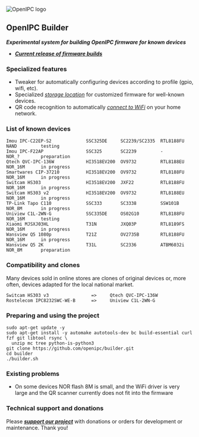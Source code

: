 ![OpenIPC logo][logo]

## OpenIPC Builder
**_Experimental system for building OpenIPC firmware for known devices_**
- **_[Current release of firmware builds](https://github.com/OpenIPC/builder/releases/tag/latest)_**


### Specialized features

- Tweaker for automatically configuring devices according to profile (gpio, wifi, etc).
- Specialized _[storage location](https://github.com/OpenIPC/builder/releases/tag/latest)_ for customized firmware for well-known devices.
- QR code recognition to automatically _[connect to WiFi](https://openipc.org/tools/qr-code-generator)_ on your home network.


### List of known devices

```
Imou IPC-C22EP-S2             SSC325DE     SC2239/SC2335  RTL8188FU   NAND         testing
Imou IPC-F22AP                SSC325       SC2239         -           NOR_?        preparation
Qtech QVC-IPC-136W            HI3518EV200  OV9732         RTL8188EU   NOR_16M      in progress
Smartwares CIP-37210          HI3518EV200  OV9732         RTL8188FU   NOR_16M      in progress
Switcam HS303                 HI3518EV200  JXF22          RTL8188FU   NOR_16M      in progress
Switcam HS303 v2              HI3518EV200  OV9732         RTL8188EU   NOR_16M      in progress
TP-Link Tapo C110             SSC333       SC3338         SSW101B     NOR_8M       in progress
Uniview C1L-2WN-G             SSC335DE     OS02G10        RTL8188FU   NOR_16M      testing
Xiaomi MJSXJ03HL              T31N         JXQ03P         RTL8189FS   NOR_16M      in progress
Wansview Q5 1080p             T21Z         OV2735B        RTL8188FU   NOR_16M      in progress
Wansview Q5 2K                T31L         SC2336         ATBM6032i   NOR_8M       preparation
```


### Compatibility and clones

Many devices sold in online stores are clones of original devices or, more often, devices adapted for the local national market.

```
Switcam HS303 v3                =>     Qtech QVC-IPC-136W
Rostelecom IPC8232SWC-WE-B      =>     Uniview C1L-2WN-G
```


### Preparing and using the project

```
sudo apt-get update -y
sudo apt-get install -y automake autotools-dev bc build-essential curl fzf git libtool rsync \
  unzip mc tree python-is-python3
git clone https://github.com/openipc/builder.git
cd builder
./builder.sh
```

### Existing problems

- On some devices NOR flash 8M is small, and the WiFi driver is very large and the QR scanner currently does not fit into the firmware


### Technical support and donations

Please **_[support our project](https://openipc.org/support-open-source)_** with donations or orders for development or maintenance. Thank you!


[logo]: https://openipc.org/assets/openipc-logo-black.svg

